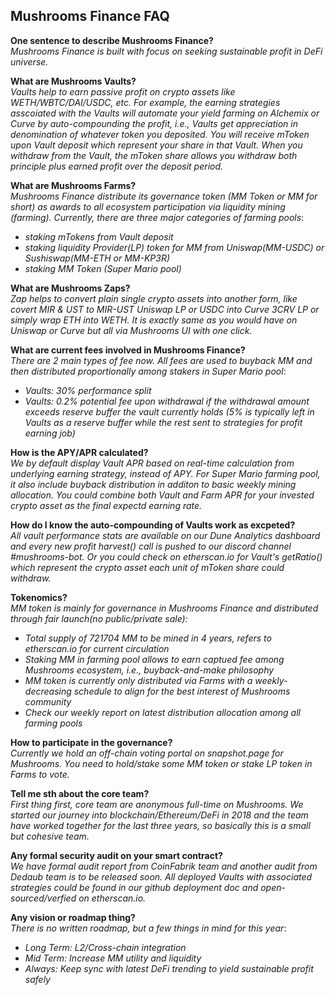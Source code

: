 ## Mushrooms Finance FAQ

**One sentence to describe Mushrooms Finance?**  
_Mushrooms Finance is built with focus on seeking sustainable profit in DeFi universe._

**What are Mushrooms Vaults?**  
_Vaults help to earn passive profit on crypto assets like WETH/WBTC/DAI/USDC, etc. For example, the earning strategies asscoiated with the Vaults will automate your yield farming on Alchemix or Curve by auto-compounding the profit, i.e., Vaults get appreciation in denomination of whatever token you deposited. You will receive mToken upon Vault deposit which represent your share in that Vault. When you withdraw from the Vault, the mToken share allows you withdraw both principle plus earned profit over the deposit period._  

**What are Mushrooms Farms?**  
_Mushrooms Finance distribute its governance token (MM Token or MM for short) as awards to all ecosystem participation via liquidity mining (farming). Currently, there are three major categories of farming pools_:  
- _staking mTokens from Vault deposit_
- _staking liquidity Provider(LP) token for MM from Uniswap(MM-USDC) or Sushiswap(MM-ETH or MM-KP3R)_
- _staking MM Token (Super Mario pool)_

**What are Mushrooms Zaps?**  
_Zap helps to convert plain single crypto assets into another form, like covert MIR & UST to MIR-UST Uniswap LP or USDC into Curve 3CRV LP or simply wrap ETH into WETH. It is exactly same as you would have on Uniswap or Curve but all via Mushrooms UI with one click._

**What are current fees involved in Mushrooms Finance?**    
_There are 2 main types of fee now. All fees are used to buyback MM and then distributed proportionally among stakers in Super Mario pool_:
- _Vaults: 30% performance split_
- _Vaults: 0.2% potential fee upon withdrawal if the withdrawal amount exceeds reserve buffer the vault currently holds (5% is typically left in Vaults as a reserve buffer while the rest sent to strategies for profit earning job)_

**How is the APY/APR calculated?**  
_We by default display Vault APR based on real-time calculation from underlying earning strategy, instead of APY. For Super Mario farming pool, it also include buyback distribution in additon to basic weekly mining allocation. You could combine both Vault and Farm APR for your invested crypto asset as the final expectd earning rate._

**How do I know the auto-compounding of Vaults work as excpeted?**  
_All vault performance stats are available on our Dune Analytics dashboard and every new profit harvest() call is pushed to our discord channel #mushrooms-bot. Or you could check on etherscan.io for Vault's getRatio() which represent the crypto asset each unit of mToken share could withdraw._

**Tokenomics?**  
_MM token is mainly for governance in Mushrooms Finance and distributed through fair launch(no public/private sale):_
- _Total supply of 721704 MM to be mined in 4 years, refers to etherscan.io for current circulation_
- _Staking MM in farming pool allows to earn captued fee among Mushrooms ecosystem, i.e., buyback-and-make philosophy_
- _MM token is currently only distributed via Farms with a weekly-decreasing schedule to align for the best interest of Mushrooms community_ 
- _Check our weekly report on latest distribution allocation among all farming pools_

**How to participate in the governance?**  
_Currently we hold an off-chain voting portal on snapshot.page for Mushrooms. You need to hold/stake some MM token or stake LP token in Farms to vote._

**Tell me sth about the core team?**  
_First thing first, core team are anonymous full-time on Mushrooms. We started our journey into blockchain/Ethereum/DeFi in 2018 and the team have worked together for the last three years, so basically this is a small but cohesive team._

**Any formal security audit on your smart contract?**  
_We have formal audit report from CoinFabrik team and another audit from Dedaub team is to be released soon. All deployed Vaults with associated strategies could be found in our github deployment doc and open-sourced/verfied on etherscan.io._ 

**Any vision or roadmap thing?**  
_There is no written roadmap, but a few things in mind for this year_:  
- _Long Term: L2/Cross-chain integration_
- _Mid Term: Increase MM utility and liquidity_
- _Always: Keep sync with latest DeFi trending to yield sustainable profit safely_

